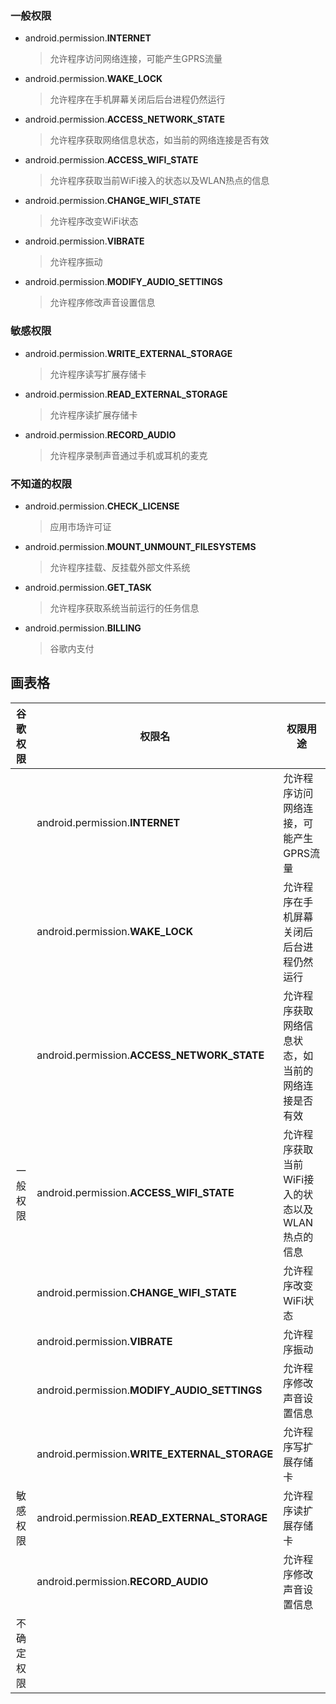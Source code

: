 ### 一般权限
* android.permission.**INTERNET**
    >允许程序访问网络连接，可能产生GPRS流量
* android.permission.**WAKE_LOCK**
    >允许程序在手机屏幕关闭后后台进程仍然运行
* android.permission.**ACCESS_NETWORK_STATE**
    >允许程序获取网络信息状态，如当前的网络连接是否有效
* android.permission.**ACCESS_WIFI_STATE**
    >允许程序获取当前WiFi接入的状态以及WLAN热点的信息
* android.permission.**CHANGE_WIFI_STATE**
    >允许程序改变WiFi状态
* android.permission.**VIBRATE**
    >允许程序振动
* android.permission.**MODIFY_AUDIO_SETTINGS**
    >允许程序修改声音设置信息
### 敏感权限
* android.permission.**WRITE_EXTERNAL_STORAGE**
    >允许程序读写扩展存储卡
* android.permission.**READ_EXTERNAL_STORAGE**
    >允许程序读扩展存储卡
* android.permission.**RECORD_AUDIO**
    >允许程序录制声音通过手机或耳机的麦克
### 不知道的权限
* android.permission.**CHECK_LICENSE**
    >应用市场许可证
* android.permission.**MOUNT_UNMOUNT_FILESYSTEMS**
    >允许程序挂载、反挂载外部文件系统
* android.permission.**GET_TASK**
    >允许程序获取系统当前运行的任务信息
* android.permission.**BILLING**
    >谷歌内支付



## 画表格
| 谷歌权限   | 权限名                                        | 权限用途                                           |
| :--------: | --------------------------------------------- | -------------------------------------------------- |
|            | android.permission.**INTERNET**               | 允许程序访问网络连接，可能产生GPRS流量             |
|            | android.permission.**WAKE_LOCK**              | 允许程序在手机屏幕关闭后后台进程仍然运行           |
|            | android.permission.**ACCESS_NETWORK_STATE**   | 允许程序获取网络信息状态，如当前的网络连接是否有效 |
| 一般权限   | android.permission.**ACCESS_WIFI_STATE**      | 允许程序获取当前WiFi接入的状态以及WLAN热点的信息   |
|            | android.permission.**CHANGE_WIFI_STATE**      | 允许程序改变WiFi状态                               |
|            | android.permission.**VIBRATE**                | 允许程序振动                                       |
|            | android.permission.**MODIFY_AUDIO_SETTINGS**  | 允许程序修改声音设置信息                           |
|            | android.permission.**WRITE_EXTERNAL_STORAGE** | 允许程序写扩展存储卡                               |
| 敏感权限   | android.permission.**READ_EXTERNAL_STORAGE**  | 允许程序读扩展存储卡                               |
|            | android.permission.**RECORD_AUDIO**           | 允许程序修改声音设置信息                           |
| 不确定权限 |